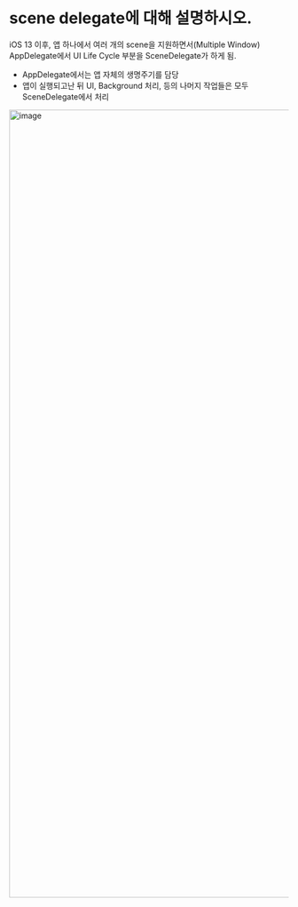 # scene delegate에 대해 설명하시오.

iOS 13 이후, 앱 하나에서 여러 개의 scene을 지원하면서(Multiple Window) AppDelegate에서 UI Life Cycle 부분을 SceneDelegate가 하게 됨.

- AppDelegate에서는 앱 자체의 생명주기를 담당
- 앱이 실행되고난 뒤 UI, Background 처리, 등의 나머지 작업들은 모두 SceneDelegate에서 처리

<img width="1419" alt="image" src="https://user-images.githubusercontent.com/47033052/212704056-ec500afd-8f98-414f-9a56-e283d48b0c58.png">